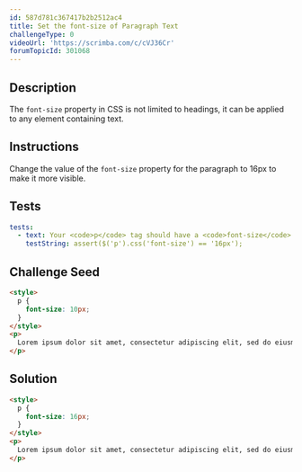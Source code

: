 ```yaml
---
id: 587d781c367417b2b2512ac4
title: Set the font-size of Paragraph Text
challengeType: 0
videoUrl: 'https://scrimba.com/c/cVJ36Cr'
forumTopicId: 301068
---
```


## Description

<section id='description'>

The `font-size` property in CSS is not limited to headings, it can be applied to any element containing text.

</section>

## Instructions

<section id='instructions'>

Change the value of the `font-size` property for the paragraph to 16px to make it more visible.

</section>

## Tests

<section id='tests'>

```yml
tests:
  - text: Your <code>p</code> tag should have a <code>font-size</code> of 16 pixels.
    testString: assert($('p').css('font-size') == '16px');

```

</section>

## Challenge Seed

<section id='challengeSeed'>

<div id='html-seed'>

```html
<style>
  p {
    font-size: 10px;
  }
</style>
<p>
  Lorem ipsum dolor sit amet, consectetur adipiscing elit, sed do eiusmod tempor incididunt ut labore et dolore magna aliqua. Ut enim ad minim veniam, quis nostrud exercitation ullamco laboris nisi ut aliquip ex ea commodo consequat. Duis aute irure dolor in reprehenderit in voluptate velit esse cillum dolore eu fugiat nulla pariatur.
</p>
```

</div>

</section>

## Solution

<section id='solution'>

```html
<style>
  p {
    font-size: 16px;
  }
</style>
<p>
  Lorem ipsum dolor sit amet, consectetur adipiscing elit, sed do eiusmod tempor incididunt ut labore et dolore magna aliqua. Ut enim ad minim veniam, quis nostrud exercitation ullamco laboris nisi ut aliquip ex ea commodo consequat. Duis aute irure dolor in reprehenderit in voluptate velit esse cillum dolore eu fugiat nulla pariatur.
</p>
```

</section>
